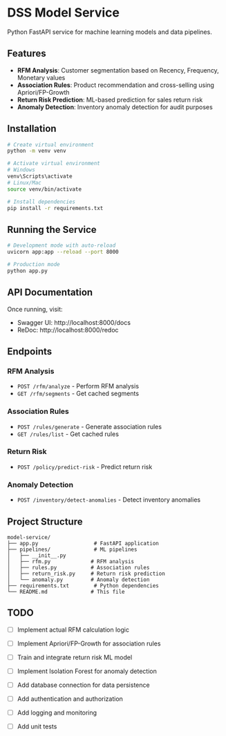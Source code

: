# DSS Model Service

Python FastAPI service for machine learning models and data pipelines.

## Features

- **RFM Analysis**: Customer segmentation based on Recency, Frequency, Monetary values
- **Association Rules**: Product recommendation and cross-selling using Apriori/FP-Growth
- **Return Risk Prediction**: ML-based prediction for sales return risk
- **Anomaly Detection**: Inventory anomaly detection for audit purposes

## Installation

```bash
# Create virtual environment
python -m venv venv

# Activate virtual environment
# Windows
venv\Scripts\activate
# Linux/Mac
source venv/bin/activate

# Install dependencies
pip install -r requirements.txt
```

## Running the Service

```bash
# Development mode with auto-reload
uvicorn app:app --reload --port 8000

# Production mode
python app.py
```

## API Documentation

Once running, visit:
- Swagger UI: http://localhost:8000/docs
- ReDoc: http://localhost:8000/redoc

## Endpoints

### RFM Analysis
- `POST /rfm/analyze` - Perform RFM analysis
- `GET /rfm/segments` - Get cached segments

### Association Rules
- `POST /rules/generate` - Generate association rules
- `GET /rules/list` - Get cached rules

### Return Risk
- `POST /policy/predict-risk` - Predict return risk

### Anomaly Detection
- `POST /inventory/detect-anomalies` - Detect inventory anomalies

## Project Structure

```
model-service/
├── app.py                  # FastAPI application
├── pipelines/              # ML pipelines
│   ├── __init__.py
│   ├── rfm.py             # RFM analysis
│   ├── rules.py           # Association rules
│   ├── return_risk.py     # Return risk prediction
│   └── anomaly.py         # Anomaly detection
├── requirements.txt        # Python dependencies
└── README.md              # This file
```

## TODO

- [ ] Implement actual RFM calculation logic
- [ ] Implement Apriori/FP-Growth for association rules
- [ ] Train and integrate return risk ML model
- [ ] Implement Isolation Forest for anomaly detection
- [ ] Add database connection for data persistence
- [ ] Add authentication and authorization
- [ ] Add logging and monitoring
- [ ] Add unit tests

